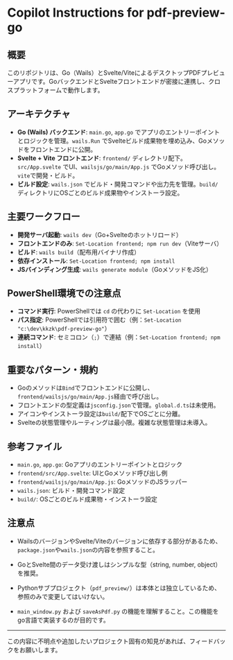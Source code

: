 # Copilot Instructions for pdf-preview-go

## 概要
このリポジトリは、Go（Wails）とSvelte/ViteによるデスクトップPDFプレビューアプリです。GoバックエンドとSvelteフロントエンドが密接に連携し、クロスプラットフォームで動作します。

## アーキテクチャ
- **Go (Wails) バックエンド**: `main.go`, `app.go` でアプリのエントリーポイントとロジックを管理。`wails.Run` でSvelteビルド成果物を埋め込み、Goメソッドをフロントエンドに公開。
- **Svelte + Vite フロントエンド**: `frontend/` ディレクトリ配下。`src/App.svelte` でUI、`wailsjs/go/main/App.js` でGoメソッド呼び出し。`vite`で開発・ビルド。
- **ビルド設定**: `wails.json` でビルド・開発コマンドや出力先を管理。`build/` ディレクトリにOSごとのビルド成果物やインストーラ設定。

## 主要ワークフロー
- **開発サーバ起動**: `wails dev`（Go+Svelteのホットリロード）
- **フロントエンドのみ**: `Set-Location frontend; npm run dev`（Viteサーバ）
- **ビルド**: `wails build`（配布用バイナリ作成）
- **依存インストール**: `Set-Location frontend; npm install`
- **JSバインディング生成**: `wails generate module`（GoメソッドをJS化）

## PowerShell環境での注意点
- **コマンド実行**: PowerShellでは `cd` の代わりに `Set-Location` を使用
- **パス指定**: PowerShellでは引用符で囲む（例：`Set-Location "c:\dev\kkzk\pdf-preview-go"`）
- **連続コマンド**: セミコロン（`;`）で連結（例：`Set-Location frontend; npm install`）

## 重要なパターン・規約
- Goのメソッドは`Bind`でフロントエンドに公開し、`frontend/wailsjs/go/main/App.js`経由で呼び出し。
- フロントエンドの型定義は`jsconfig.json`で管理。`global.d.ts`は未使用。
- アイコンやインストーラ設定は`build/`配下でOSごとに分離。
- Svelteの状態管理やルーティングは最小限。複雑な状態管理は未導入。

## 参考ファイル
- `main.go`, `app.go`: Goアプリのエントリーポイントとロジック
- `frontend/src/App.svelte`: UIとGoメソッド呼び出し例
- `frontend/wailsjs/go/main/App.js`: GoメソッドのJSラッパー
- `wails.json`: ビルド・開発コマンド設定
- `build/`: OSごとのビルド成果物・インストーラ設定

## 注意点
- WailsのバージョンやSvelte/Viteのバージョンに依存する部分があるため、`package.json`や`wails.json`の内容を参照すること。
- GoとSvelte間のデータ受け渡しはシンプルな型（string, number, object）を推奨。
- Pythonサブプロジェクト（`pdf_preview/`）は本体とは独立しているため、参照のみで変更してはいけない。

- `main_window.py` および `saveAsPdf.py` の機能を理解すること。この機能をgo言語で実装するのが目的です。

---

この内容に不明点や追加したいプロジェクト固有の知見があれば、フィードバックをお願いします。
